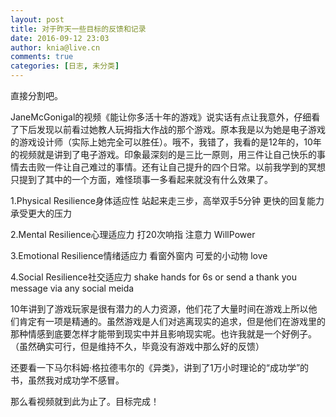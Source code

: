```yaml
---
layout: post
title: 对于昨天一些目标的反馈和记录
date: 2016-09-12 23:03
author: knia@live.cn
comments: true
categories: [日志, 未分类]
---
```

直接分割吧。

<!--more-->

JaneMcGonigal的视频《能让你多活十年的游戏》说实话有点让我意外，仔细看了下后发现以前看过她教人玩拇指大作战的那个游戏。原本我是以为她是电子游戏的游戏设计师（实际上她完全可以胜任）。哦不，我错了，我看的是12年的，10年的视频就是讲到了电子游戏。印象最深刻的是三比一原则，用三件让自己快乐的事情去击败一件让自己难过的事情。还有让自己提升的四个日常。以前我学到的冥想只提到了其中的一个方面，难怪琐事一多看起来就没有什么效果了。

1.Physical Resilience身体适应性 站起来走三步，高举双手5分钟 更快的回复能力承受更大的压力

2.Mental Resilience心理适应力 打20次响指 注意力 WillPower

3.Emotional Resilience情绪适应力 看窗外窗内 可爱的小动物 love

4.Social Resilience社交适应力 shake hands for 6s or send a thank you message via any social meida

10年讲到了游戏玩家是很有潜力的人力资源，他们花了大量时间在游戏上所以他们肯定有一项是精通的。虽然游戏是人们对逃离现实的追求，但是他们在游戏里的那种情感到底要怎样才能带到现实中并且影响现实呢。也许我就是一个好例子。（虽然确实可行，但是维持不久，毕竟没有游戏中那么好的反馈）

还要看一下马尔科姆·格拉德韦尔的《异类》，讲到了1万小时理论的“成功学”的书，虽然我对成功学不感冒。

那么看视频就到此为止了。目标完成！
